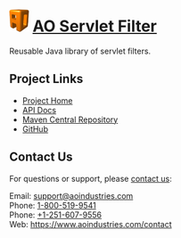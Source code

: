 # [<img src="ao-logo.png" alt="AO Logo" width="35" height="40">](https://www.aoindustries.com/) [AO Servlet Filter](https://www.aoindustries.com/ao-servlet-filter/)
Reusable Java library of servlet filters.

## Project Links
* [Project Home](https://www.aoindustries.com/ao-servlet-filter/)
* [API Docs](https://www.aoindustries.com/ao-servlet-filter/apidocs/)
* [Maven Central Repository](http://search.maven.org/#search|gav|1|g:%22com.aoindustries%22%20AND%20a:%22ao-servlet-filter%22)
* [GitHub](https://github.com/aoindustries/ao-servlet-filter)

## Contact Us
For questions or support, please [contact us](https://www.aoindustries.com/contact):

Email: [support@aoindustries.com](mailto:support@aoindustries.com)  
Phone: [1-800-519-9541](tel:1-800-519-9541)  
Phone: [+1-251-607-9556](tel:+1-251-607-9556)  
Web: https://www.aoindustries.com/contact
